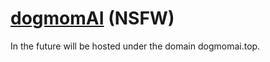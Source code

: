 # [dogmomAI](http://www.kitsumitsu.de/dogmomAI/) (NSFW)
In the future will be hosted under the domain dogmomai.top.
